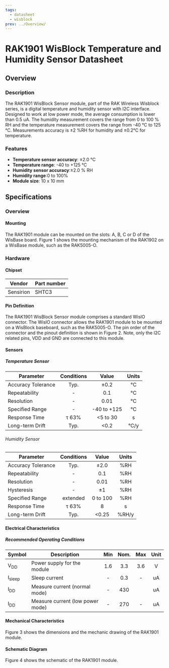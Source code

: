 ```yaml
---
tags:
  - datasheet
  - wisblock
prev: ../Overview/
---
```


# RAK1901 WisBlock Temperature and Humidity Sensor Datasheet

## Overview
### Description

The RAK1901 WisBlock Sensor module, part of the RAK Wireless Wisblock series, is a digital temperature and humidity sensor with  I2C interface. Designed to work at low power mode, the average consumption is lower than 0.5 uA. The humidity measurement covers the range from 0 to 100 % RH and the temperature measurement covers the range from -40 °C to 125 °C. Measurements accuracy is ±2 %RH for humidity and ±0.2°C for temperature.    

### Features
* **Temperature sensor accuracy**: ±2.0 °C 
* **Temperature range**:  -40 to +125 °C
* **Humidity sensor accuracy**:±2.0 % RH 
* **Humidity range**:0 to 100% 
* **Module size**: 10 x 10 mm

## Specifications
### Overview
<!-- Insert Picture of Sensor with it's dimensions -->
#### Mounting
The RAK1901 module can be mounted on the slots: A, B, C or D of the WisBase board. Figure 1 shows the mounting mechanism of the RAK1902 on a WisBase module, such as the RAK5005-O.
<rk-img
  src="/assets/images/wisblock/rak1901/datasheet/RAK19xx_mounting.png"
  width="50%"
  caption="RAK1901 WisBlock Sensor Mounting"
/>
### Hardware
#### Chipset
|Vendor|Part number|
| -- | -- |
| Sensirion | SHTC3 |

#### Pin Definition
The RAK1901 WisBlock Sensor module comprises a standard WisIO connector. The WisIO connector allows the RAK1901 module to be mounted on a WisBlock baseboard, such as the RAK5005-O. The pin order of the connector and the pinout definition is shown in Figure 2. Note, only the I2C related pins, VDD and GND are connected to this module.    

<rk-img
  src="/assets/images/wisblock/rak1901/datasheet/RAK1901_pin.png"
  width="60%"
  caption="RAK1901 WisBlock Sensor Pinout Diagram"
/>

<!-- <rk-img
  src="/assets/images/wisblock/rak1901/datasheet/RAK19xx_connector.png"
  width="40%"
  caption="RAK1901 WisBlock Sensor connector"
/>

<rk-img
  src="/assets/images/wisblock/rak1901/datasheet/RAK1901_connector_pinout.png"
  width="50%"
  caption="RAK1901 WisBlock Sensor connector pinout"
/> -->

#### Sensors
##### Temperature Sensor

| Parameter | Conditions | Value | Units |
| --        | :-:        | :-:   | :-:   |
| Accuracy Tolerance | Typ. | ±0.2 | °C |
| Repeatability | - | 0.1 | °C |
| Resolution | - | 0.01 | °C |
| Specified Range | - | -40 to +125 | °C |
| Response Time | τ 63% | <5 to 30 | s |
| Long-term Drift | Typ. | <0.2 | °C/y |

###### Humidity Sensor 
| Parameter | Conditions | Value | Units |
| --        | :-:        | :-:   | :-:   |
| Accuracy Tolerance | Typ. | ±2.0 | %RH |
| Repeatability | - | 0.1 | %RH |
| Resolution | - | 0.01 | %RH |
| Hysteresis | - | ±1 | %RH |
| Specified Range | extended | 0 to 100 | %RH |
| Response Time | τ 63% | 8 | s |
| Long-term Drift | Typ. | <0.25 | %RH/y |

#### Electrical Characteristics
##### Recommended Operating Conditions
| Symbol | Description | Min | Nom. | Max | Unit |
| --     | --          | :-: | :-:  | :-: | :-:  |
| V<sub>DD</sub> | Power supply for the module | 1.6 | 3.3 | 3.6 | V |
| I<sub>sleep</sub> | Sleep current | - | 0.3 | - | uA |
| I<sub>DD</sub> | Measure current (normal mode) | - | 430 |  | uA |
| I<sub>DD</sub> | Measure current (low power mode) | - | 270 | - | uA |


#### Mechanical Characteristics
Figure 3 shows the dimensions and the mechanic drawing of the RAK1901 module.    
<rk-img
  src="/assets/images/wisblock/rak1901/datasheet/RAK19xx_mechanic_drawing.png"
  width="60%"
  caption="RAK1901 WisBlock Sensor Mechanic Drawing"
/>


#### Schematic Diagram
Figure 4 shows the schematic of the RAK1901 module.      
<rk-img
  src="/assets/images/wisblock/rak1901/datasheet/RAK1901_schematics.png"
  width="90%"
  caption="RAK1901 WisBlock Sensor schematics"
/>

